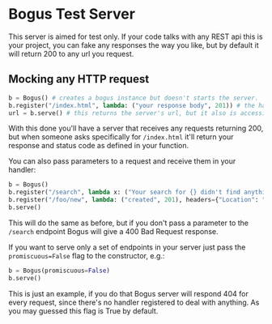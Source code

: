 Bogus Test Server
=================

This server is aimed for test only.
If your code talks with any REST api this is your project, you can fake any responses
the way you like, but by default it will return 200 to any url you request.

Mocking any HTTP request
------------------------

```python
b = Bogus() # creates a bogus instance but doesn't starts the server.
b.register("/index.html", lambda: ("your response body", 201)) # the handler registered must return both parameters.
url = b.serve() # this returns the server's url, but it also is accessible in the bogus object `url` property.
```

With this done you'll have a server that receives any requests returning 200,
but when someone asks specifically for `/index.html` it'll return your response and status code
as defined in your function.

You can also pass parameters to a request and receive them in your handler:

```python
b = Bogus()
b.register("/search", lambda x: ("Your search for {} didn't find anything".format(x), 200))
b.register("/foo/new", lambda: ("created", 201), headers={"Location": "http://localhost:8888/foo/1"})
b.serve()
```

This will do the same as before, but if you don't pass a parameter to the `/search` endpoint
Bogus will give a 400 Bad Request response.

If you want to serve only a set of endpoints in your server just pass the `promiscuous=False`
flag to the constructor, e.g.:

```python
b = Bogus(promiscuous=False)
b.serve()
```

This is just an example, if you do that Bogus server will respond 404 for every request,
since there's no handler registered to deal with anything.
As you may guessed this flag is True by default.
